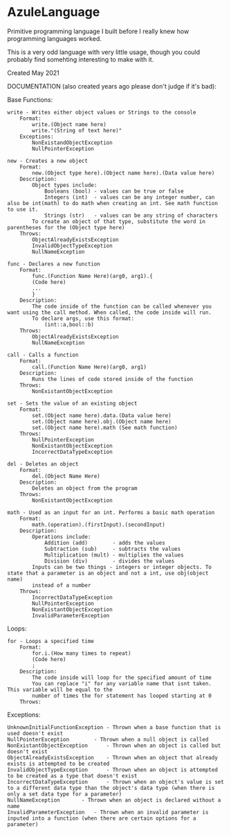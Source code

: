 # AzuleLanguage
Primitive programming language I built before I really knew how programming languages worked.

This is a very odd language with very little usage, though you could probably find somehting interesting to make with it.

Created May 2021

DOCUMENTATION (also created years ago please don't judge if it's bad):

Base Functions:
	
	write - Writes either object values or Strings to the console
		Format:
			write.(Object name here)
			write."(String of text here)"
		Exceptions:
			NonExistandObjectException
			NullPointerException
	
	new - Creates a new object
		Format:
			new.(Object type here).(Object name here).(Data value here)
		Description:
			Object types include:
				Booleans (bool) - values can be true or false
				Integers (int)  - values can be any integer number, can also be int(math) to do math when creating an int. See math function to use it.
				Strings	(str)   - values can be any string of characters
			To create an object of that type, substitute the word in parentheses for the (Object type here)
		Throws:
			ObjectAlreadyExistsException
			InvalidObjectTypeException
			NullNameException
	
	func - Declares a new function
		Format:
			func.(Function Name Here)(arg0, arg1).{
			(Code here)
			...
			}
		Description:
			The code inside of the function can be called whenever you want using the call method. When called, the code inside will run.
			To declare args, use this format:
				(int::a,bool::b)
		Throws:
			ObjectAlreadyExistsException
			NullNameException

	call - Calls a function
		Format:
			call.(Function Name Here)(arg0, arg1)
		Description:
			Runs the lines of code stored inside of the function
		Throws:
			NonExistantObjectException
	
	set - Sets the value of an existing object
		Format:
			set.(Object name here).data.(Data value here)
			set.(Object name here).obj.(Object name here)
			set.(Object name here).math (See math function)
		Throws:
			NullPointerException
			NonExistantObjectException
			IncorrectDataTypeException
		
	del - Deletes an object
		Format:
			del.(Object Name Here)
		Description:
			Deletes an object from the program
		Throws:
			NonExistantObjectException

	math - Used as an input for an int. Performs a basic math operation
		Format:
			math.(operation).(firstInput).(secondInput)
		Description:
			Operations include:
				Addition (add) 	      - adds the values
				Subtraction (sub)     - subtracts the values
				Multiplication (mult) - multiplies the values
				Division (div)        - divides the values
			Inputs can be two things - integers or integer objects. To state that a parameter is an object and not a int, use obj(object name)
			instead of a number
		Throws:
			IncorrectDataTypeException
			NullPointerException
			NonExistantObjectException
			InvalidParameterException

Loops:

	for - Loops a specified time
		Format:
			for.i.(How many times to repeat)
			(Code here)
			;
		Description:
			The code inside will loop for the specified amount of time
			You can replace "i" for any variable name that isnt taken. This variable will be equal to the
			number of times the for statement has looped starting at 0
		Throws:
			

Exceptions:

	UnknownInitialFunctionException - Thrown when a base function that is used doesn't exist
	NullPointerException		- Thrown when a null object is called
	NonExistantObjectException      - Thrown when an object is called but doesn't exist
	ObjectAlreadyExistsException    - Thrown when an object that already exists is attempted to be created
	InvalidObjectTypeException      - Thrown when an object is attempted to be created as a type that doesn't exist
	IncorrectDataTypeException      - Thrown when an object's value is set to a different data type than the object's data type (when there is only a set data type for a parameter)
	NullNameException		- Thrown when an object is declared without a name
	InvalidParameterException	- Thrown when an invalid parameter is inputed into a function (when there are certain options for a parameter)

